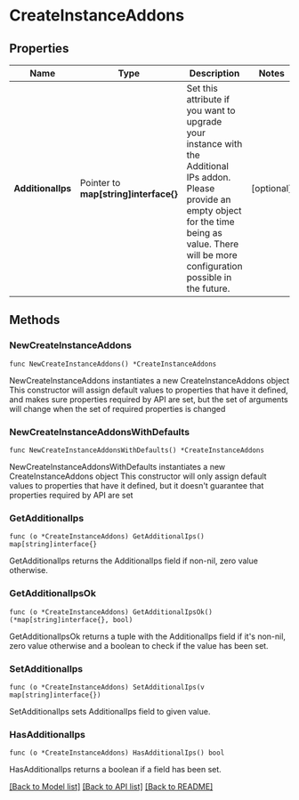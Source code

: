 # CreateInstanceAddons

## Properties

Name | Type | Description | Notes
------------ | ------------- | ------------- | -------------
**AdditionalIps** | Pointer to **map[string]interface{}** | Set this attribute if you want to upgrade your instance with the Additional IPs addon. Please provide an empty object for the time being as value. There will be more configuration possible in the future. | [optional] 

## Methods

### NewCreateInstanceAddons

`func NewCreateInstanceAddons() *CreateInstanceAddons`

NewCreateInstanceAddons instantiates a new CreateInstanceAddons object
This constructor will assign default values to properties that have it defined,
and makes sure properties required by API are set, but the set of arguments
will change when the set of required properties is changed

### NewCreateInstanceAddonsWithDefaults

`func NewCreateInstanceAddonsWithDefaults() *CreateInstanceAddons`

NewCreateInstanceAddonsWithDefaults instantiates a new CreateInstanceAddons object
This constructor will only assign default values to properties that have it defined,
but it doesn't guarantee that properties required by API are set

### GetAdditionalIps

`func (o *CreateInstanceAddons) GetAdditionalIps() map[string]interface{}`

GetAdditionalIps returns the AdditionalIps field if non-nil, zero value otherwise.

### GetAdditionalIpsOk

`func (o *CreateInstanceAddons) GetAdditionalIpsOk() (*map[string]interface{}, bool)`

GetAdditionalIpsOk returns a tuple with the AdditionalIps field if it's non-nil, zero value otherwise
and a boolean to check if the value has been set.

### SetAdditionalIps

`func (o *CreateInstanceAddons) SetAdditionalIps(v map[string]interface{})`

SetAdditionalIps sets AdditionalIps field to given value.

### HasAdditionalIps

`func (o *CreateInstanceAddons) HasAdditionalIps() bool`

HasAdditionalIps returns a boolean if a field has been set.


[[Back to Model list]](../README.md#documentation-for-models) [[Back to API list]](../README.md#documentation-for-api-endpoints) [[Back to README]](../README.md)


